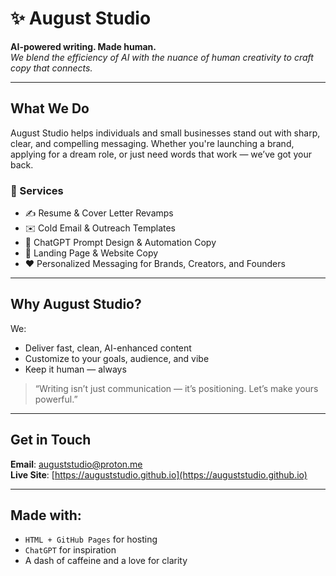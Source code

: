 # ✨ August Studio

**AI-powered writing. Made human.**  
_We blend the efficiency of AI with the nuance of human creativity to craft copy that connects._

---

## What We Do

August Studio helps individuals and small businesses stand out with sharp, clear, and compelling messaging. Whether you're launching a brand, applying for a dream role, or just need words that work — we’ve got your back.

### 🔧 Services
- ✍️ Resume & Cover Letter Revamps  
- ✉️ Cold Email & Outreach Templates  
- 🧠 ChatGPT Prompt Design & Automation Copy  
- 📄 Landing Page & Website Copy  
- ❤️ Personalized Messaging for Brands, Creators, and Founders  

---

## Why August Studio?

We:
- Deliver fast, clean, AI-enhanced content
- Customize to your goals, audience, and vibe
- Keep it human — always

> “Writing isn’t just communication — it’s positioning. Let’s make yours powerful.”

---

## Get in Touch
**Email**: [auguststudio@proton.me](mailto:auguststudio@proton.me)  
**Live Site**: [https://auguststudio.github.io](https://auguststudio.github.io)

---

## Made with:
- `HTML + GitHub Pages` for hosting
- `ChatGPT` for inspiration
- A dash of caffeine and a love for clarity
